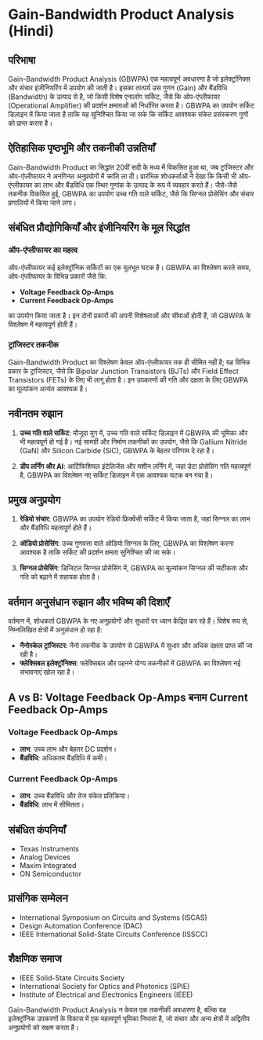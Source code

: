 # Gain-Bandwidth Product Analysis (Hindi)

## परिभाषा

Gain-Bandwidth Product Analysis (GBWPA) एक महत्वपूर्ण अवधारणा है जो इलेक्ट्रॉनिक्स और संचार इंजीनियरिंग में उपयोग की जाती है। इसका तात्पर्य उस गुणन (Gain) और बैंडविधि (Bandwidth) के उत्पाद से है, जो किसी विशेष एनालॉग सर्किट, जैसे कि ऑप-एंप्लीफायर (Operational Amplifier) की प्रदर्शन क्षमताओं को निर्धारित करता है। GBWPA का उपयोग सर्किट डिज़ाइन में किया जाता है ताकि यह सुनिश्चित किया जा सके कि सर्किट आवश्यक संकेत प्रसंस्करण गुणों को प्राप्त करता है।

## ऐतिहासिक पृष्ठभूमि और तकनीकी उन्नतियाँ

Gain-Bandwidth Product का सिद्धांत 20वीं सदी के मध्य में विकसित हुआ था, जब ट्रांजिस्टर और ऑप-एंप्लीफायर ने अनगिनत अनुप्रयोगों में क्रांति ला दी। प्रारंभिक शोधकर्ताओं ने देखा कि किसी भी ऑप-एंप्लीफायर का लाभ और बैंडविधि एक स्थिर गुणांक के उत्पाद के रूप में व्यवहार करते हैं। जैसे-जैसे तकनीक विकसित हुई, GBWPA का उपयोग उच्च गति वाले सर्किट, जैसे कि सिग्नल प्रोसेसिंग और संचार प्रणालियों में किया जाने लगा।

## संबंधित प्रौद्योगिकियाँ और इंजीनियरिंग के मूल सिद्धांत

### ऑप-एंप्लीफायर का महत्व

ऑप-एंप्लीफायर कई इलेक्ट्रॉनिक सर्किटों का एक मूलभूत घटक है। GBWPA का विश्लेषण करते समय, ऑप-एंप्लीफायर के विभिन्न प्रकारों जैसे कि:

- **Voltage Feedback Op-Amps**
- **Current Feedback Op-Amps**

का उपयोग किया जाता है। इन दोनों प्रकारों की अपनी विशेषताओं और सीमाओं होती हैं, जो GBWPA के विश्लेषण में महत्वपूर्ण होती हैं।

### ट्रांजिस्टर तकनीक

Gain-Bandwidth Product का विश्लेषण केवल ऑप-एंप्लीफायर तक ही सीमित नहीं है; यह विभिन्न प्रकार के ट्रांजिस्टर, जैसे कि Bipolar Junction Transistors (BJTs) और Field Effect Transistors (FETs) के लिए भी लागू होता है। इन उपकरणों की गति और दक्षता के लिए GBWPA का मूल्यांकन अत्यंत आवश्यक है।

## नवीनतम रुझान

1. **उच्च गति वाले सर्किट**: मौजूदा युग में, उच्च गति वाले सर्किट डिज़ाइन में GBWPA की भूमिका और भी महत्वपूर्ण हो गई है। नई सामग्री और निर्माण तकनीकों का उपयोग, जैसे कि Gallium Nitride (GaN) और Silicon Carbide (SiC), GBWPA के बेहतर परिणाम दे रहा है।

2. **डीप लर्निंग और AI**: आर्टिफिशियल इंटेलिजेंस और मशीन लर्निंग में, जहां डेटा प्रोसेसिंग गति महत्वपूर्ण है, GBWPA का विश्लेषण नए सर्किट डिज़ाइन में एक आवश्यक घटक बन गया है।

## प्रमुख अनुप्रयोग

1. **रेडियो संचार**: GBWPA का उपयोग रेडियो फ्रिक्वेंसी सर्किट में किया जाता है, जहां सिग्नल का लाभ और बैंडविधि महत्वपूर्ण होते हैं।

2. **ऑडियो प्रोसेसिंग**: उच्च गुणवत्ता वाले ऑडियो सिग्नल के लिए, GBWPA का विश्लेषण करना आवश्यक है ताकि सर्किट की प्रदर्शन क्षमता सुनिश्चित की जा सके।

3. **सिग्नल प्रोसेसिंग**: डिजिटल सिग्नल प्रोसेसिंग में, GBWPA का मूल्यांकन सिग्नल की सटीकता और गति को बढ़ाने में सहायक होता है।

## वर्तमान अनुसंधान रुझान और भविष्य की दिशाएँ

वर्तमान में, शोधकर्ता GBWPA के नए अनुप्रयोगों और सुधारों पर ध्यान केंद्रित कर रहे हैं। विशेष रूप से, निम्नलिखित क्षेत्रों में अनुसंधान हो रहा है:

- **नैनोस्केल ट्रांजिस्टर**: नैनो तकनीक के उपयोग से GBWPA में सुधार और अधिक दक्षता प्राप्त की जा रही है।
- **फ्लेक्सिबल इलेक्ट्रॉनिक्स**: फ्लेक्सिबल और पहनने योग्य तकनीकों में GBWPA का विश्लेषण नई संभावनाएं खोल रहा है।

## A vs B: Voltage Feedback Op-Amps बनाम Current Feedback Op-Amps

### Voltage Feedback Op-Amps

- **लाभ**: उच्च लाभ और बेहतर DC प्रदर्शन।
- **बैंडविधि**: अधिकतम बैंडविधि में कमी।

### Current Feedback Op-Amps

- **लाभ**: उच्च बैंडविधि और तेज संकेत प्रतिक्रिया।
- **बैंडविधि**: लाभ में सीमितता।

## संबंधित कंपनियाँ

- Texas Instruments
- Analog Devices
- Maxim Integrated
- ON Semiconductor

## प्रासंगिक सम्मेलन

- International Symposium on Circuits and Systems (ISCAS)
- Design Automation Conference (DAC)
- IEEE International Solid-State Circuits Conference (ISSCC)

## शैक्षणिक समाज

- IEEE Solid-State Circuits Society
- International Society for Optics and Photonics (SPIE)
- Institute of Electrical and Electronics Engineers (IEEE)

Gain-Bandwidth Product Analysis न केवल एक तकनीकी अवधारणा है, बल्कि यह इलेक्ट्रॉनिक उपकरणों के विकास में एक महत्वपूर्ण भूमिका निभाता है, जो संचार और अन्य क्षेत्रों में अद्वितीय अनुप्रयोगों को सक्षम करता है।
